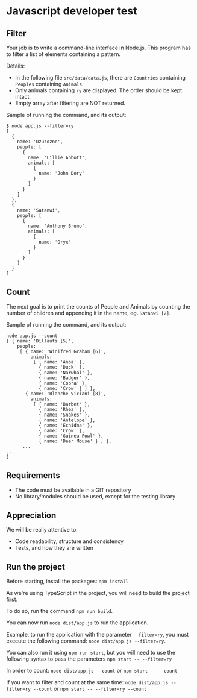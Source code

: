 # Javascript developer test

## Filter

Your job is to write a command-line interface in Node.js.
This program has to filter a list of elements containing a pattern.

Details:

- In the following file `src/data/data.js`, there are `Countries` containing `Peoples` containing `Animals`.
- Only animals containing `ry` are displayed. The order should be kept intact.
- Empty array after filtering are NOT returned.

Sample of running the command, and its output:

```shell script
$ node app.js --filter=ry
[
  {
    name: 'Uzuzozne',
    people: [
      {
        name: 'Lillie Abbott',
        animals: [
          {
            name: 'John Dory'
          }
        ]
      }
    ]
  },
  {
    name: 'Satanwi',
    people: [
      {
        name: 'Anthony Bruno',
        animals: [
          {
            name: 'Oryx'
          }
        ]
      }
    ]
  }
]
```

## Count

The next goal is to print the counts of People and Animals by counting the number of children and appending it in the name, eg. `Satanwi [2]`.

Sample of running the command, and its output:

```shell script
node app.js --count
[ { name: 'Dillauti [5]',
    people:
     [ { name: 'Winifred Graham [6]',
         animals:
          [ { name: 'Anoa' },
            { name: 'Duck' },
            { name: 'Narwhal' },
            { name: 'Badger' },
            { name: 'Cobra' },
            { name: 'Crow' } ] },
       { name: 'Blanche Viciani [8]',
         animals:
          [ { name: 'Barbet' },
            { name: 'Rhea' },
            { name: 'Snakes' },
            { name: 'Antelope' },
            { name: 'Echidna' },
            { name: 'Crow' },
            { name: 'Guinea Fowl' },
            { name: 'Deer Mouse' } ] },
      ...
...
]
```

## Requirements

- The code must be available in a GIT repository
- No library/modules should be used, except for the testing library

## Appreciation

We will be really attentive to:

- Code readability, structure and consistency
- Tests, and how they are written

## Run the project

Before starting, install the packages: `npm install`

As we're using TypeScript in the project, you will need to build the project first.

To do so, run the command `npm run build`.

You can now run `node dist/app.js` to run the application.

Example, to run the application with the parameter `--filter=ry`, you must execute the following command: `node dist/app.js --filter=ry`.

You can also run it using `npm run start`, but you will need to use the following syntax to pass the parameters `npm start -- --filter=ry`

In order to count: `node dist/app.js --count` or `npm start -- --count`

If you want to filter and count at the same time: `node dist/app.js --filter=ry --count` or `npm start -- --filter=ry --count`
